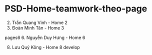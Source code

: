 # PSD-Home-teamwork-theo-page

2. Trần Quang Vinh - Home 2
3. Đoàn Minh Tân - Home 3


pages6
6. Nguyễn Duy Hưng - Home 6




8. Lưu Quý Kông - Home 8
 develop

